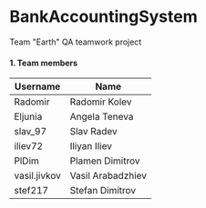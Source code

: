 # BankAccountingSystem
Team "Earth" QA teamwork project
#### 1. Team members

| Username |  Name |
| ------------- | ------------- |
| Radomir | Radomir Kolev  |
| Eljunia  | Angela Teneva  |
| slav_97  | Slav Radev  |
| iliev72  | Iliyan Iliev  |
| PlDim  | Plamen Dimitrov |
| vasil.jivkov  | Vasil Arabadzhiev   |
| stef217  | Stefan Dimitrov   |

